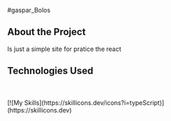 #gaspar_Bolos

## About the Project
Is just a simple site for pratice the react 


  
## Technologies Used
  <br>
  <br>
[![My Skills](https://skillicons.dev/icons?i=typeScript)](https://skillicons.dev)
